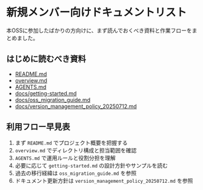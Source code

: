 # 新規メンバー向けドキュメントリスト

本OSSに参加したばかりの方向けに、まず読んでおくべき資料と作業フローをまとめました。

## はじめに読むべき資料
- [README.md](../README.md)
- [overview.md](../overview.md)
- [AGENTS.md](../AGENTS.md)
- [docs/getting-started.md](getting-started.md)
- [docs/oss_migration_guide.md](oss_migration_guide.md)
- [docs/version_management_policy_20250712.md](version_management_policy_20250712.md)

## 利用フロー早見表
1. まず `README.md` でプロジェクト概要を把握する
2. `overview.md` でディレクトリ構成と担当範囲を確認
3. `AGENTS.md` で運用ルールと役割分担を理解
4. 必要に応じて `getting-started.md` の設計方針やサンプルを読む
5. 過去の移行経緯は `oss_migration_guide.md` を参照
6. ドキュメント更新方針は `version_management_policy_20250712.md` を参照
